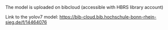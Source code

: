 
The model is uploaded on bibcloud (accessible with HBRS library account) 

Link to the yolov7 model: https://bib-cloud.bib.hochschule-bonn-rhein-sieg.de/f/14464076
